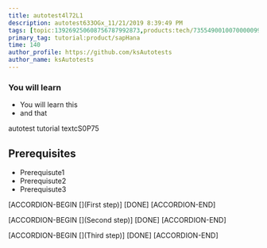 ```yaml
---
title: autotest4l72L1
description: autotest633OGx_11/21/2019 8:39:49 PM
tags: [topic:139269250608756787992873,products:tech/73554900100700000996,tutorial:experience/advanced]
primary_tag: tutorial:product/sapHana
time: 140
author_profile: https://github.com/ksAutotests
author_name: ksAutotests
---
```

### You will learn
- You will learn this
- and that

autotest tutorial textcS0P75

## Prerequisites
- Prerequisute1
- Prerequisute2
- Prerequisute3

[ACCORDION-BEGIN [](First step)]
[DONE]
[ACCORDION-END]

[ACCORDION-BEGIN [](Second step)]
[DONE]
[ACCORDION-END]

[ACCORDION-BEGIN [](Third step)]
[DONE]
[ACCORDION-END]

